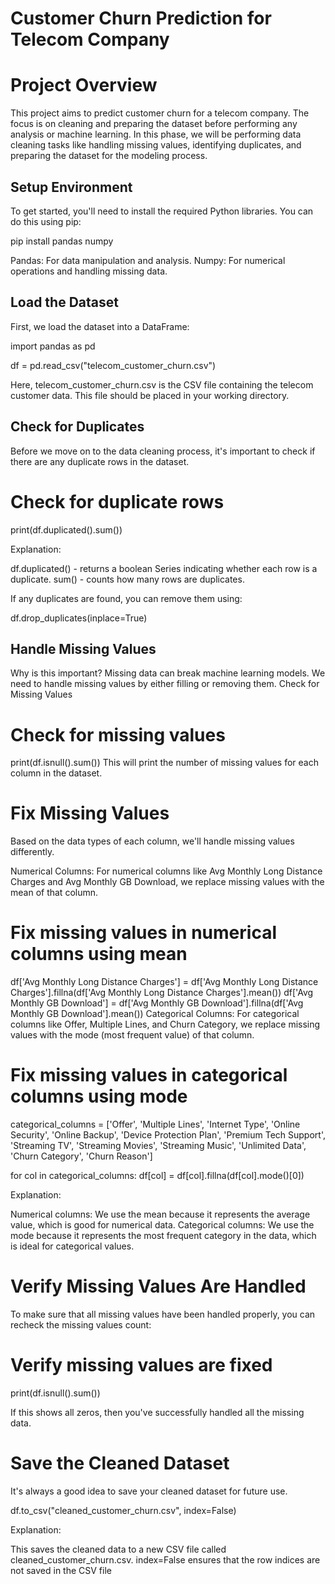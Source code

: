 # Customer Churn Prediction for Telecom Company

# Project Overview

This project aims to predict customer churn for a telecom company. The focus is on cleaning and preparing the dataset before performing any analysis or machine learning. In this phase, we will be performing data cleaning tasks like handling missing values, identifying duplicates, and preparing the dataset for the modeling process.

## Setup Environment
To get started, you'll need to install the required Python libraries. You can do this using pip:

pip install pandas numpy

Pandas: For data manipulation and analysis.
Numpy: For numerical operations and handling missing data.

## Load the Dataset

First, we load the dataset into a DataFrame:

import pandas as pd

df = pd.read_csv("telecom_customer_churn.csv")

Here, telecom_customer_churn.csv is the CSV file containing the telecom customer data. This file should be placed in your working directory.

## Check for Duplicates
Before we move on to the data cleaning process, it's important to check if there are any duplicate rows in the dataset.


# Check for duplicate rows
print(df.duplicated().sum())

Explanation:

df.duplicated() - returns a boolean Series indicating whether each row is a duplicate.
sum() - counts how many rows are duplicates.

If any duplicates are found, you can remove them using:

df.drop_duplicates(inplace=True)

## Handle Missing Values

Why is this important?
Missing data can break machine learning models.
We need to handle missing values by either filling or removing them.
Check for Missing Values

# Check for missing values
print(df.isnull().sum())
This will print the number of missing values for each column in the dataset.

# Fix Missing Values
Based on the data types of each column, we'll handle missing values differently.

Numerical Columns:
For numerical columns like Avg Monthly Long Distance Charges and Avg Monthly GB Download, we replace missing values with the mean of that column.

# Fix missing values in numerical columns using mean
df['Avg Monthly Long Distance Charges'] = df['Avg Monthly Long Distance Charges'].fillna(df['Avg Monthly Long Distance Charges'].mean())
df['Avg Monthly GB Download'] = df['Avg Monthly GB Download'].fillna(df['Avg Monthly GB Download'].mean())
Categorical Columns:
For categorical columns like Offer, Multiple Lines, and Churn Category, we replace missing values with the mode (most frequent value) of that column.

# Fix missing values in categorical columns using mode
categorical_columns = ['Offer', 'Multiple Lines', 'Internet Type', 'Online Security',
                       'Online Backup', 'Device Protection Plan', 'Premium Tech Support',
                       'Streaming TV', 'Streaming Movies', 'Streaming Music',
                       'Unlimited Data', 'Churn Category', 'Churn Reason']

for col in categorical_columns:
    df[col] = df[col].fillna(df[col].mode()[0])
    
Explanation:

Numerical columns: We use the mean because it represents the average value, which is good for numerical data.
Categorical columns: We use the mode because it represents the most frequent category in the data, which is ideal for categorical values.

# Verify Missing Values Are Handled
To make sure that all missing values have been handled properly, you can recheck the missing values count:

# Verify missing values are fixed

print(df.isnull().sum())

If this shows all zeros, then you've successfully handled all the missing data.

# Save the Cleaned Dataset

It's always a good idea to save your cleaned dataset for future use.

df.to_csv("cleaned_customer_churn.csv", index=False)

Explanation:

This saves the cleaned data to a new CSV file called cleaned_customer_churn.csv.
index=False ensures that the row indices are not saved in the CSV file

